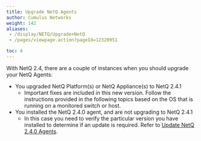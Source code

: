 ```yaml
---
title: Upgrade NetQ Agents
author: Cumulus Networks
weight: 142
aliases:
 - /display/NETQ/Upgrade+NetQ
 - /pages/viewpage.action?pageId=12320951

toc: 4
---
```

With NetQ 2.4, there are a couple of instances when you should upgrade your NetQ Agents:

- You upgraded NetQ Platform(s) or NetQ Appliance(s) to NetQ 2.4.1
    - Important fixes are included in this new version. Follow the instructions provided in the following topics based on the OS that is running on a monitored switch or host.
- You installed the NetQ 2.4.0 agent, and are not upgrading to NetQ 2.4.1
    - In this case you need to verify the particular version you have installed to determine if an update is required. Refer to [Update NetQ 2.4.0 Agents](../Upgrade-Agents/Upgrade-NetQ-240-Agents/).

